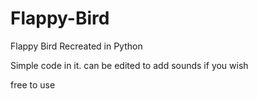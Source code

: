 # Flappy-Bird
Flappy Bird Recreated in Python

Simple code in it. can be edited to add sounds if you wish 

free to use
